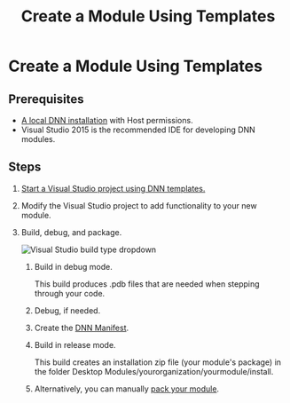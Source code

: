 ﻿---
uid: create-module-using-templates
locale: en
title: Create a Module Using Templates
dnnversion: 09.02.00
previous-topic: use-module-creator
next-topic: start-vs-project-with-templates
related-topics: mvc-module-development,spa-module-development,providers
links: ["[DNN API Reference](https://www.dnnsoftware.com/dnn-api/)","[DNN Wiki: Module Development](https://www.dnnsoftware.com/wiki/module-development)","[DNN Community Blog: Module Development series by Clinton Patterson](https://www.dnnsoftware.com/community-blog/cid/155064/module-development-for-non-developers-skinners-dnn-beginners--blog-series-intro)","[Using the new Module Development Templates for DotNetNuke 7 by Chris Hammond](https://www.chrishammond.com/blog/itemid/2616/using-the-new-module-development-templates-for-dot)"]
---

# Create a Module Using Templates

## Prerequisites

*   [A local DNN installation](xref:set-up-dnn) with Host permissions.
*   Visual Studio 2015 is the recommended IDE for developing DNN modules.

## Steps

1.  [Start a Visual Studio project using DNN templates.](xref:start-vs-project-with-templates)
2.  Modify the Visual Studio project to add functionality to your new module.
3.  Build, debug, and package.



    ![Visual Studio build type dropdown](/images/scr-VS2015DebugReleaseBuildOptions.png)



    1.  Build in debug mode.

        This build produces .pdb files that are needed when stepping through your code.

    2.  Debug, if needed.
    3.  Create the [DNN Manifest](xref:dnn-manifest-schema).
    4.  Build in release mode.

        This build creates an installation zip file (your module's package) in the folder Desktop Modules/yourorganization/yourmodule/install.

    5.  Alternatively, you can manually [pack your module](xref:pack-extension).
